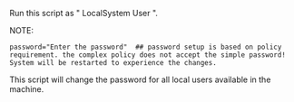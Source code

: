 Run this script as " LocalSystem User ".

NOTE:

	password="Enter the password"  ## password setup is based on policy requirement. the complex policy does not accept the simple password!
    System will be restarted to experience the changes.

 
This script will change the password for all local users available in the machine. 